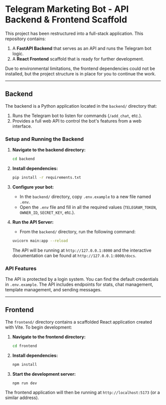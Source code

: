 # Telegram Marketing Bot - API Backend & Frontend Scaffold

This project has been restructured into a full-stack application. This repository contains:
1.  A **FastAPI Backend** that serves as an API and runs the Telegram bot logic.
2.  A **React Frontend** scaffold that is ready for further development.

Due to environmental limitations, the frontend dependencies could not be installed, but the project structure is in place for you to continue the work.

---

## Backend

The backend is a Python application located in the `backend/` directory that:
1.  Runs the Telegram bot to listen for commands (`/add_chat`, etc.).
2.  Provides a full web API to control the bot's features from a web interface.

### Setup and Running the Backend

1.  **Navigate to the backend directory:**
    ```bash
    cd backend
    ```
2.  **Install dependencies:**
    ```bash
    pip install -r requirements.txt
    ```
3.  **Configure your bot:**
    *   In the `backend/` directory, copy `.env.example` to a new file named `.env`.
    *   Open the `.env` file and fill in all the required values (`TELEGRAM_TOKEN`, `OWNER_ID`, `SECRET_KEY`, etc.).

4.  **Run the API Server:**
    *   From the `backend/` directory, run the following command:
    ```bash
    uvicorn main:app --reload
    ```
    The API will be running at `http://127.0.0.1:8000` and the interactive documentation can be found at `http://127.0.0.1:8000/docs`.

### API Features

The API is protected by a login system. You can find the default credentials in `.env.example`. The API includes endpoints for stats, chat management, template management, and sending messages.

---

## Frontend

The `frontend/` directory contains a scaffolded React application created with Vite. To begin development:

1.  **Navigate to the frontend directory:**
    ```bash
    cd frontend
    ```
2.  **Install dependencies:**
    ```bash
    npm install
    ```
3.  **Start the development server:**
    ```bash
    npm run dev
    ```
The frontend application will then be running at `http://localhost:5173` (or a similar address).
